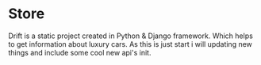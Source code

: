 # Store
Drift is a static project created in Python & Django framework. Which helps to get information about luxury cars. As this is just start i will updating new things and include some cool new api's init. 
